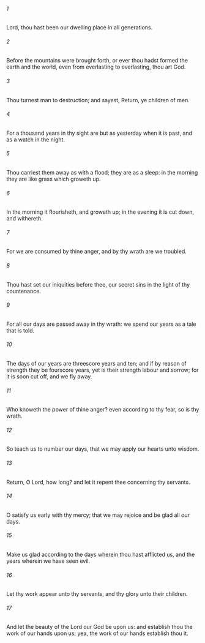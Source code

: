 ###### 1
Lord, thou hast been our dwelling place in all generations.

###### 2
Before the mountains were brought forth, or ever thou hadst formed the earth and the world, even from everlasting to everlasting, thou art God.

###### 3
Thou turnest man to destruction; and sayest, Return, ye children of men.

###### 4
For a thousand years in thy sight are but as yesterday when it is past, and as a watch in the night.

###### 5
Thou carriest them away as with a flood; they are as a sleep: in the morning they are like grass which groweth up.

###### 6
In the morning it flourisheth, and groweth up; in the evening it is cut down, and withereth.

###### 7
For we are consumed by thine anger, and by thy wrath are we troubled.

###### 8
Thou hast set our iniquities before thee, our secret sins in the light of thy countenance.

###### 9
For all our days are passed away in thy wrath: we spend our years as a tale that is told.

###### 10
The days of our years are threescore years and ten; and if by reason of strength they be fourscore years, yet is their strength labour and sorrow; for it is soon cut off, and we fly away.

###### 11
Who knoweth the power of thine anger? even according to thy fear, so is thy wrath.

###### 12
So teach us to number our days, that we may apply our hearts unto wisdom.

###### 13
Return, O Lord, how long? and let it repent thee concerning thy servants.

###### 14
O satisfy us early with thy mercy; that we may rejoice and be glad all our days.

###### 15
Make us glad according to the days wherein thou hast afflicted us, and the years wherein we have seen evil.

###### 16
Let thy work appear unto thy servants, and thy glory unto their children.

###### 17
And let the beauty of the Lord our God be upon us: and establish thou the work of our hands upon us; yea, the work of our hands establish thou it.

